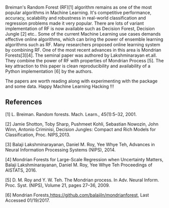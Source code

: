 
Breiman's Random Forest (RF)[1] algorithm remains as one of the most popular algorithms in Machine Learning. It's competitive performance, accuracy, scalability and robustness in real-world classification and regression problems made it very popular. There are lots of variant implementation of RF is now available such as Decision Forest, Decision Jungle [2] etc.. Some of the current Machine Learning use cases demands effective online algorithms, which can bring the power of ensemble learning algorithms such as RF. Many researchers proposed online learning system by combining RF. One of the most recent advances in this area is Mondrian Forests[3][4]. The seminal paper was authored by Lakshminarayan et.all. They combine the power of RF with properties of Mondrian Process [5]. The key attraction to this paper is clean reproducibility and availability of a Python implementation [6] by the authors. 

The papers are worth reading along with experimenting with the package and some data. Happy Machine Learning Hacking !!! 

## References 

[1] L. Breiman. Random forests. Mach. Learn., 45(1):5–32, 2001.

[2] Jamie Shotton, Toby Sharp, Pushmeet Kohli, Sebastian Nowozin, John Winn, Antonio Criminisi, Decision Jungles: Compact and Rich Models for Classification, Proc. NIPS,2013.

[3] Balaji Lakshminarayanan, Daniel M. Roy, Yee Whye Teh, Advances in Neural Information Processing Systems (NIPS), 2014.

[4] Mondrian Forests for Large-Scale Regression when Uncertainty Matters, Balaji Lakshminarayanan, Daniel M. Roy, Yee Whye Teh Proceedings of AISTATS, 2016.

[5] D. M. Roy and Y. W. Teh. The Mondrian process. In Adv. Neural Inform. Proc. Syst. (NIPS), Volume 21, pages 27–36, 2009.

[6] Mondrian Forests,https://github.com/balajiln/mondrianforest, Last Accessed 01/19/2017. 

